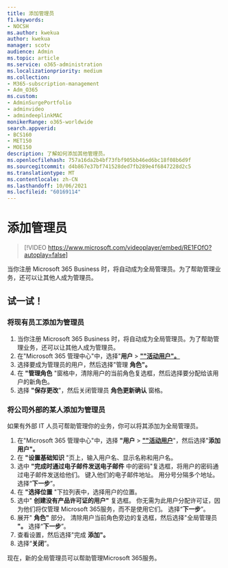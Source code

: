 ```yaml
---
title: 添加管理员
f1.keywords:
- NOCSH
ms.author: kwekua
author: kwekua
manager: scotv
audience: Admin
ms.topic: article
ms.service: o365-administration
ms.localizationpriority: medium
ms.collection:
- M365-subscription-management
- Adm_O365
ms.custom:
- AdminSurgePortfolio
- adminvideo
- admindeeplinkMAC
monikerRange: o365-worldwide
search.appverid:
- BCS160
- MET150
- MOE150
description: 了解如何添加其他管理员。
ms.openlocfilehash: 757a16da2b4bf73fbf905bb46ed6bc18f08b6d9f
ms.sourcegitcommit: d4b867e37bf741528ded7fb289e4f6847228d2c5
ms.translationtype: MT
ms.contentlocale: zh-CN
ms.lasthandoff: 10/06/2021
ms.locfileid: "60169114"
---
```

# <a name="add-an-admin"></a>添加管理员

> [!VIDEO https://www.microsoft.com/videoplayer/embed/RE1FOfO?autoplay=false]

当你注册 Microsoft 365 Business 时，将自动成为全局管理员。为了帮助管理业务，还可以让其他人成为管理员。 

## <a name="try-it"></a>试一试！

### <a name="add-an-existing-employee-as-an-admin"></a>将现有员工添加为管理员

1. 当你注册 Microsoft 365 Business 时，将自动成为全局管理员。为了帮助管理业务，还可以让其他人成为管理员。 
1. 在"Microsoft 365 管理中心"中，选择"**用户**  >  <a href="https://go.microsoft.com/fwlink/p/?linkid=834822" target="_blank">**""活动用户"。**</a>
1. 选择要成为管理员的用户，然后选择"管理 **角色"。**
1. 在 **"管理角色** "窗格中，清除用户的当前角色复选框，然后选择要分配给该用户的新角色。
1. 选择 **"保存更改**"，然后关闭管理员 **角色更新确认** 窗格。

### <a name="add-someone-outside-the-company-as-an-admin"></a>将公司外部的某人添加为管理员

如果有外部 IT 人员可帮助管理你的业务，你可以将其添加为全局管理员。

1. 在"Microsoft 365 管理中心"中，选择 **"用户**  >  <a href="https://go.microsoft.com/fwlink/p/?linkid=834822" target="_blank">**""活动用户**</a>"，然后选择"**添加用户"。**
1. 在 **"设置基础知识** "页上，输入用户名、显示名称和用户名。
1. 选中 **"完成时通过电子邮件发送电子邮件** 中的密码"复选框，将用户的密码通过电子邮件发送给他们。 键入他们的电子邮件地址。 用分号分隔多个地址。 选择“**下一步**”。
1. 在 **"选择位置** "下拉列表中，选择用户的位置。
1. 选中" **创建没有产品许可证的用户"** 复选框。 你无需为此用户分配许可证，因为他们将仅管理 Microsoft 365服务，而不是使用它们。 选择“**下一步**”。
1. 展开" **角色"** 部分。 清除用户当前角色旁边的复选框，然后选择"全局管理员 **"。** 选择“**下一步**”。
1. 查看设置，然后选择"完成 **添加"。**
1. 选择“**关闭**”。

现在，新的全局管理员可以帮助管理Microsoft 365服务。